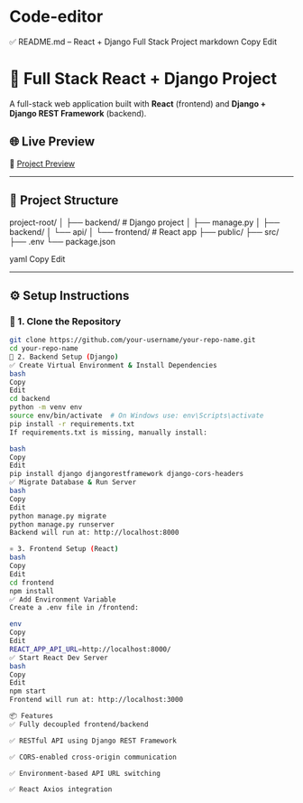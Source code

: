 # Code-editor
✅ README.md – React + Django Full Stack Project
markdown
Copy
Edit
# 🚀 Full Stack React + Django Project

A full-stack web application built with **React** (frontend) and **Django + Django REST Framework** (backend).

## 🌐 Live Preview

🔗 [Project Preview](https://profound-muffin-6896bc.netlify.app/)

---

## 📁 Project Structure

project-root/
│
├── backend/ # Django project
│ ├── manage.py
│ ├── backend/
│ └── api/
│
└── frontend/ # React app
├── public/
├── src/
├── .env
└── package.json

yaml
Copy
Edit

---

## ⚙️ Setup Instructions

### 🔧 1. Clone the Repository

```bash
git clone https://github.com/your-username/your-repo-name.git
cd your-repo-name
🐍 2. Backend Setup (Django)
✅ Create Virtual Environment & Install Dependencies
bash
Copy
Edit
cd backend
python -m venv env
source env/bin/activate  # On Windows use: env\Scripts\activate
pip install -r requirements.txt
If requirements.txt is missing, manually install:

bash
Copy
Edit
pip install django djangorestframework django-cors-headers
✅ Migrate Database & Run Server
bash
Copy
Edit
python manage.py migrate
python manage.py runserver
Backend will run at: http://localhost:8000

⚛️ 3. Frontend Setup (React)
bash
Copy
Edit
cd frontend
npm install
✅ Add Environment Variable
Create a .env file in /frontend:

env
Copy
Edit
REACT_APP_API_URL=http://localhost:8000/
✅ Start React Dev Server
bash
Copy
Edit
npm start
Frontend will run at: http://localhost:3000

📦 Features
✅ Fully decoupled frontend/backend

✅ RESTful API using Django REST Framework

✅ CORS-enabled cross-origin communication

✅ Environment-based API URL switching

✅ React Axios integration
